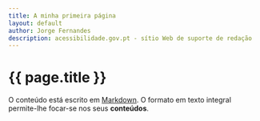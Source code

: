```yaml
---
title: A minha primeira página
layout: default
author: Jorge Fernandes
description: acessibilidade.gov.pt - sítio Web de suporte de redação
---
```


# {{ page.title }}

O conteúdo está escrito em [Markdown](https://learnxinyminutes.com/docs/markdown/). O formato em texto integral permite-lhe focar-se nos seus **conteúdos**.

